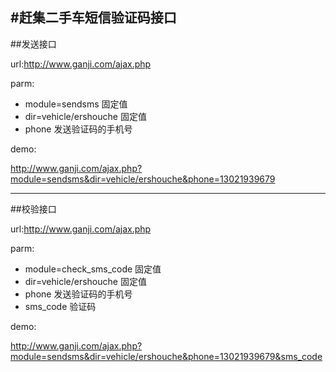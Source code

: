 #赶集二手车短信验证码接口
---
##发送接口

url:http://www.ganji.com/ajax.php

parm:

* module=sendsms	固定值
* dir=vehicle/ershouche		固定值
* phone		发送验证码的手机号

demo:

http://www.ganji.com/ajax.php?module=sendsms&dir=vehicle/ershouche&phone=13021939679

---
##校验接口

url:http://www.ganji.com/ajax.php

parm:

* module=check_sms_code	固定值
* dir=vehicle/ershouche		固定值
* phone		发送验证码的手机号
* sms_code	验证码

demo:

http://www.ganji.com/ajax.php?module=sendsms&dir=vehicle/ershouche&phone=13021939679&sms_code


